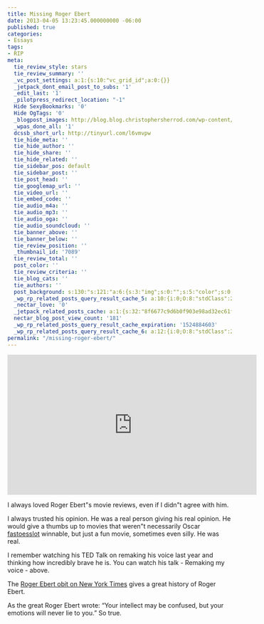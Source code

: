 ```yaml
---
title: Missing Roger Ebert
date: 2013-04-05 13:23:45.000000000 -06:00
published: true
categories:
- Essays
tags:
- RIP
meta:
  tie_review_style: stars
  tie_review_summary: ''
  _vc_post_settings: a:1:{s:10:"vc_grid_id";a:0:{}}
  _jetpack_dont_email_post_to_subs: '1'
  _edit_last: '1'
  _pilotpress_redirect_location: "-1"
  Hide SexyBookmarks: '0'
  Hide OgTags: '0'
  _blogpost_images: http://blog.blog.christophersherrod.com/wp-content/uploads/images/video1.jpg
  _wpas_done_all: '1'
  dcssb_short_url: http://tinyurl.com/l6vmvpw
  tie_hide_meta: ''
  tie_hide_author: ''
  tie_hide_share: ''
  tie_hide_related: ''
  tie_sidebar_pos: default
  tie_sidebar_post: ''
  tie_post_head: ''
  tie_googlemap_url: ''
  tie_video_url: ''
  tie_embed_code: ''
  tie_audio_m4a: ''
  tie_audio_mp3: ''
  tie_audio_oga: ''
  tie_audio_soundcloud: ''
  tie_banner_above: ''
  tie_banner_below: ''
  tie_review_position: ''
  _thumbnail_id: '7089'
  tie_review_total: ''
  post_color: ''
  tie_review_criteria: ''
  tie_blog_cats: ''
  tie_authors: ''
  post_background: s:130:"s:121:"a:6:{s:3:"img";s:0:"";s:5:"color";s:0:"";s:6:"repeat";s:0:"";s:10:"attachment";s:0:"";s:3:"hor";s:0:"";s:3:"ver";s:0:"";}";";
  _wp_rp_related_posts_query_result_cache_5: a:10:{i:0;O:8:"stdClass":2:{s:7:"post_id";s:4:"6806";s:5:"score";s:17:"65.09415699440672";}i:1;O:8:"stdClass":2:{s:7:"post_id";s:4:"6817";s:5:"score";s:17:"61.78831094479156";}i:2;O:8:"stdClass":2:{s:7:"post_id";s:2:"61";s:5:"score";s:17:"60.65092493353415";}i:3;O:8:"stdClass":2:{s:7:"post_id";s:3:"310";s:5:"score";s:16:"14.7914711995587";}i:4;O:8:"stdClass":2:{s:7:"post_id";s:3:"625";s:5:"score";s:18:"10.348239138686136";}i:5;O:8:"stdClass":2:{s:7:"post_id";s:4:"6678";s:5:"score";s:17:"9.791029429193241";}i:6;O:8:"stdClass":2:{s:7:"post_id";s:2:"22";s:5:"score";s:17:"9.389092978331036";}i:7;O:8:"stdClass":2:{s:7:"post_id";s:2:"33";s:5:"score";s:17:"8.588772865730721";}i:8;O:8:"stdClass":2:{s:7:"post_id";s:2:"36";s:5:"score";s:17:"7.451386854473305";}i:9;O:8:"stdClass":2:{s:7:"post_id";s:4:"4593";s:5:"score";s:17:"6.083246928715889";}}
  _nectar_love: '0'
  _jetpack_related_posts_cache: a:1:{s:32:"8f6677c9d6b0f903e98ad32ec61f8deb";a:2:{s:7:"expires";i:1471168061;s:7:"payload";a:3:{i:0;a:1:{s:2:"id";i:61;}i:1;a:1:{s:2:"id";i:4082;}i:2;a:1:{s:2:"id";i:6817;}}}}
  nectar_blog_post_view_count: '181'
  _wp_rp_related_posts_query_result_cache_expiration: '1524884603'
  _wp_rp_related_posts_query_result_cache_6: a:12:{i:0;O:8:"stdClass":2:{s:7:"post_id";s:4:"8023";s:5:"score";s:17:"58.30369214536675";}i:1;O:8:"stdClass":2:{s:7:"post_id";s:4:"8295";s:5:"score";s:17:"54.75070815120299";}i:2;O:8:"stdClass":2:{s:7:"post_id";s:3:"241";s:5:"score";s:18:"16.728152296158747";}i:3;O:8:"stdClass":2:{s:7:"post_id";s:3:"310";s:5:"score";s:18:"16.576368108113254";}i:4;O:8:"stdClass":2:{s:7:"post_id";s:4:"4201";s:5:"score";s:18:"16.492586224742485";}i:5;O:8:"stdClass":2:{s:7:"post_id";s:4:"1293";s:5:"score";s:18:"14.395741136325306";}i:6;O:8:"stdClass":2:{s:7:"post_id";s:3:"152";s:5:"score";s:18:"14.395741136325306";}i:7;O:8:"stdClass":2:{s:7:"post_id";s:4:"4410";s:5:"score";s:18:"14.084640616093411";}i:8;O:8:"stdClass":2:{s:7:"post_id";s:4:"2074";s:5:"score";s:18:"13.925028629525924";}i:9;O:8:"stdClass":2:{s:7:"post_id";s:4:"4072";s:5:"score";s:18:"13.719997502494314";}i:10;O:8:"stdClass":2:{s:7:"post_id";s:3:"343";s:5:"score";s:18:"13.114098413298406";}i:11;O:8:"stdClass":2:{s:7:"post_id";s:4:"4550";s:5:"score";s:17:"13.02338411394949";}}
permalink: "/missing-roger-ebert/"
---
```

<iframe src="http://embed.ted.com/talks/roger_ebert_remaking_my_voice.html" width="560" height="315" frameborder="0" scrolling="no" webkitallowfullscreen mozallowfullscreen allowfullscreen></iframe>

I always loved Roger Ebert"s movie reviews, even if I didn"t agree with him.

I always trusted his opinion. He was a real person giving his real opinion. He would give a thumbs up to movies that weren"t necessarily Oscar <a href="http://www.fastoesslot.org">fastoesslot</a>  winnable, but just a fun movie, sometimes even silly. He was real.

I remember watching his TED Talk on remaking his voice last year and thinking how incredibly brave he is. You can watch his talk - Remaking my voice - above.

The <a href="http://www.nytimes.com/2013/04/05/movies/roger-ebert-film-critic-dies.html?_r=0">Roger Ebert obit on New York Times</a> gives a great history of Roger Ebert.

As the great Roger Ebert wrote: “Your intellect may be confused, but your emotions will never lie to you.” So true.</p>
